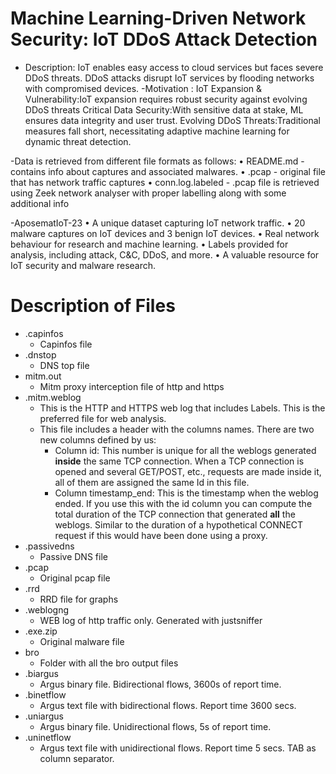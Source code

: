 # Machine Learning-Driven Network Security: IoT DDoS Attack Detection
- Description: 
IoT enables easy access to cloud services but faces severe DDoS threats. 
DDoS attacks disrupt IoT services by flooding networks with compromised devices.
-Motivation :
IoT Expansion & Vulnerability:IoT expansion requires robust security against evolving DDoS threats
Critical Data Security:With sensitive data at stake, ML ensures data integrity and user trust.
Evolving DDoS Threats:Traditional measures fall short, necessitating adaptive machine learning for dynamic threat detection.

-Data is retrieved from different file formats as follows: 
• README.md - contains info about captures and associated malwares.
• .pcap - original file that has network traffic captures 
• conn.log.labeled - .pcap file is retrieved using Zeek network analyser with proper labelling along with some additional info

-AposematIoT-23 
• A unique dataset capturing IoT network traffic. 
• 20 malware captures on IoT devices and 3 benign IoT devices. 
• Real network behaviour for research and machine learning. 
• Labels provided for analysis, including attack, C&C, DDoS, and more. 
• A valuable resource for IoT security and malware research.

# Description of Files

- .capinfos
    - Capinfos file
- .dnstop
    - DNS top file
- mitm.out
    - Mitm proxy interception file of http and https
- .mitm.weblog
    - This is the HTTP and HTTPS web log that includes Labels. This is the preferred file for web analysis.
    - This file includes a header with the columns names. There are two new columns defined by us:
        - Column id: This number is unique for all the weblogs generated __inside__ the same TCP connection. When a TCP connection is opened and several GET/POST, etc., requests are made inside it, all of them are assigned the same Id in this file.
        - Column timestamp_end: This is the timestamp when the weblog ended. If you use this with the id column you can compute the total duration of the TCP connection that generated __all__ the weblogs. Similar to the duration of a hypothetical CONNECT request if this would have been done using a proxy.
- .passivedns
    - Passive DNS file
- .pcap
    - Original pcap file
- .rrd
    - RRD file for graphs
- .weblogng
    - WEB log of http traffic only. Generated with justsniffer
- .exe.zip
    - Original malware file
- bro
    - Folder with all the bro output files
- .biargus
    - Argus binary file. Bidirectional flows, 3600s of report time.
- .binetflow
    - Argus text file with bidirectional flows. Report time 3600 secs.
- .uniargus
    - Argus binary file. Unidirectional flows, 5s of report time.
- .uninetflow
    - Argus text file with unidirectional flows. Report time 5 secs. TAB as column separator.
